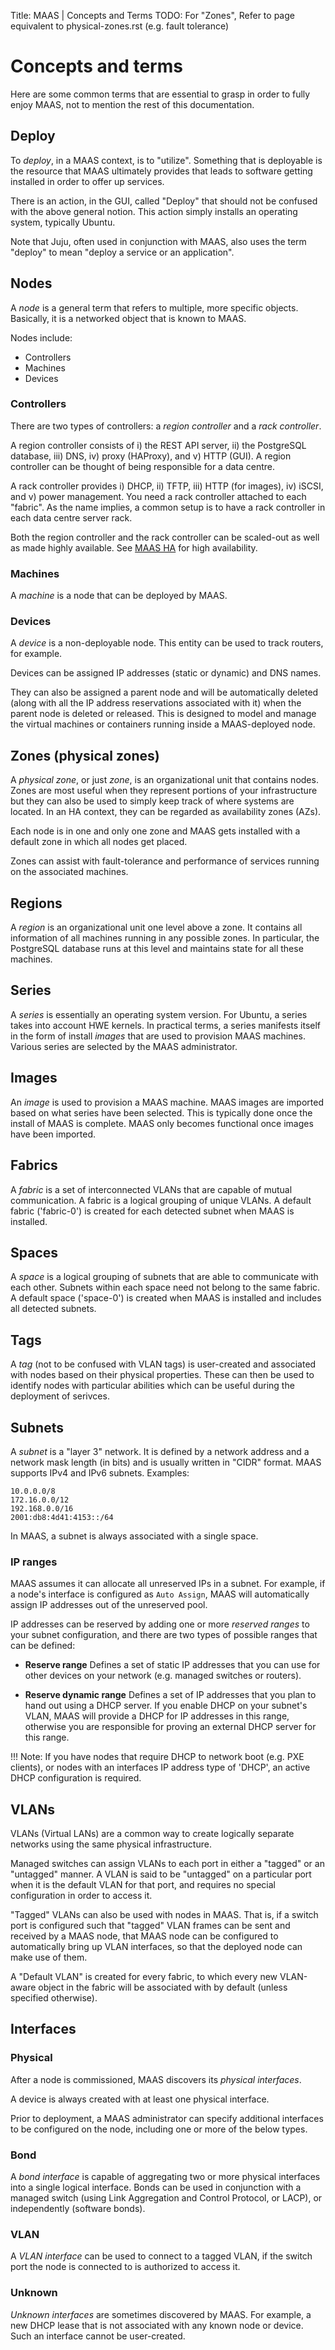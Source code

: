 Title: MAAS | Concepts and Terms
TODO: For "Zones", Refer to page equivalent to physical-zones.rst (e.g. fault tolerance)


# Concepts and terms

Here are some common terms that are essential to grasp in order to fully enjoy
MAAS, not to mention the rest of this documentation.


## Deploy

To *deploy*, in a MAAS context, is to "utilize". Something that is deployable
is the resource that MAAS ultimately provides that leads to software getting
installed in order to offer up services.

There is an action, in the GUI, called "Deploy" that should not be confused
with the above general notion. This action simply installs an operating system,
typically Ubuntu.

Note that Juju, often used in conjunction with MAAS, also uses the term
"deploy" to mean "deploy a service or an application".


## Nodes

A *node* is a general term that refers to multiple, more specific objects.
Basically, it is a networked object that is known to MAAS.

Nodes include:

- Controllers
- Machines
- Devices


### Controllers

There are two types of controllers: a *region controller* and a *rack
controller*.

A region controller consists of i) the REST API server, ii) the PostgreSQL
database, iii) DNS, iv) proxy (HAProxy), and v) HTTP (GUI). A region controller
can be thought of being responsible for a data centre.

A rack controller provides i) DHCP, ii) TFTP, iii) HTTP (for images), iv)
iSCSI, and v) power management. You need a rack controller attached to each
"fabric". As the name implies, a common setup is to have a rack controller in
each data centre server rack.

Both the region controller and the rack controller can be scaled-out as well
as made highly available. See [MAAS HA](manage-maas-ha.md) for high
availability.

### Machines

A *machine* is a node that can be deployed by MAAS.

### Devices

A *device* is a non-deployable node. This entity can be used to track
routers, for example.

Devices can be assigned IP addresses (static or dynamic) and DNS names.

They can also be assigned a parent node and will be automatically deleted
(along with all the IP address reservations associated with it) when the
parent node is deleted or released. This is designed to model and manage the
virtual machines or containers running inside a MAAS-deployed node.


## Zones (physical zones)

A *physical zone*, or just *zone*, is an organizational unit that contains
nodes. Zones are most useful when they represent portions of your
infrastructure but they can also be used to simply keep track of where systems
are located. In an HA context, they can be regarded as availability zones
(AZs).

Each node is in one and only one zone and MAAS gets installed with a default
zone in which all nodes get placed.

Zones can assist with fault-tolerance and performance of services running on
the associated machines.


## Regions

A *region* is an organizational unit one level above a zone. It contains all
information of all machines running in any possible zones. In particular, the
PostgreSQL database runs at this level and maintains state for all these
machines.


## Series

A *series* is essentially an operating system version. For Ubuntu, a series
takes into account HWE kernels. In practical terms, a series manifests itself
in the form of install *images* that are used to provision MAAS machines.
Various series are selected by the MAAS administrator.


## Images

An *image* is used to provision a MAAS machine. MAAS images are imported based
on what series have been selected. This is typically done once the install of
MAAS is complete. MAAS only becomes functional once images have been imported.


## Fabrics

A *fabric* is a set of interconnected VLANs that are capable of mutual
communication. A fabric is a logical grouping of unique VLANs. A default fabric
('fabric-0') is created for each detected subnet when MAAS is installed.


## Spaces

A *space* is a logical grouping of subnets that are able to communicate
with each other. Subnets within each space need not belong to the same fabric.
A default space ('space-0') is created when MAAS is installed and includes all
detected subnets.


## Tags

A *tag* (not to be confused with VLAN tags) is user-created and associated with
nodes based on their physical properties. These can then be used to identify
nodes with particular abilities which can be useful during the deployment of
serivces.


## Subnets

A *subnet* is a "layer 3" network. It is defined by a network address and a
network mask length (in bits) and is usually written in "CIDR" format. MAAS
supports IPv4 and IPv6 subnets. Examples:

```no-highlight
10.0.0.0/8
172.16.0.0/12
192.168.0.0/16
2001:db8:4d41:4153::/64
```

In MAAS, a subnet is always associated with a single space.

### IP ranges

MAAS assumes it can allocate all unreserved IPs in a subnet. For example, if a node's
interface is configured as `Auto Assign`, MAAS will automatically
assign IP addresses out of the unreserved pool. 

IP addresses can be reserved by adding one or more *reserved ranges* to your
subnet configuration, and there are two types of possible ranges that can be
defined:

- **Reserve range** Defines a set of static IP addresses that you
can use for other devices on your network (e.g. managed switches or
routers).

- **Reserve dynamic range** Defines a set of IP addresses that you plan to
hand out using a DHCP server. If you enable DHCP on your subnet's VLAN, MAAS
will provide a DHCP for IP addresses in this range, otherwise you are
responsible for proving an external DHCP server for this range.

!!! Note: If you have nodes that require DHCP to network boot (e.g. PXE
clients), or nodes with an interfaces IP address type of 'DHCP', an active DHCP
configuration is required.

## VLANs

VLANs (Virtual LANs) are a common way to create logically separate networks
using the same physical infrastructure.

Managed switches can assign VLANs to each port in either a "tagged" or an
"untagged" manner. A VLAN is said to be "untagged" on a particular port when it
is the default VLAN for that port, and requires no special configuration in
order to access it.

"Tagged" VLANs can also be used with nodes in MAAS. That is, if a switch port
is configured such that "tagged" VLAN frames can be sent and received by a MAAS
node, that MAAS node can be configured to automatically bring up VLAN
interfaces, so that the deployed node can make use of them.

A "Default VLAN" is created for every fabric, to which every new VLAN-aware
object in the fabric will be associated with by default (unless specified
otherwise).


## Interfaces

### Physical

After a node is commissioned, MAAS discovers its *physical interfaces*.

A device is always created with at least one physical interface.

Prior to deployment, a MAAS administrator can specify additional interfaces to
be configured on the node, including one or more of the below types.

### Bond

A *bond interface* is capable of aggregating two or more physical interfaces into
a single logical interface. Bonds can be used in conjunction with a managed
switch (using Link Aggregation and Control Protocol, or LACP), or independently
(software bonds).

### VLAN

A *VLAN interface* can be used to connect to a tagged VLAN, if the switch port
the node is connected to is authorized to access it.

### Unknown

*Unknown interfaces* are sometimes discovered by MAAS. For example, a new DHCP
lease that is not associated with any known node or device. Such an interface
cannot be user-created.
